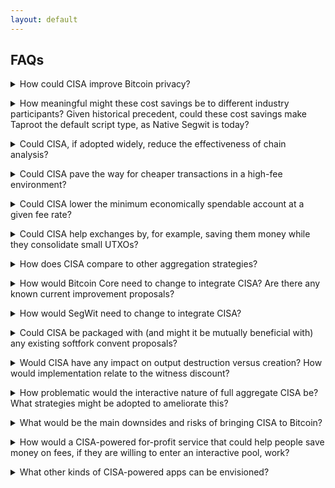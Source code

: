 ```yaml
---
layout: default
---
```


## FAQs

<details>
  <summary>How could CISA improve Bitcoin privacy?</summary><br>

  CISA by itself does not improve Bitcoin privacy.
  But the potential fee savings enabled by CISA could help make CoinJoins a much more widely adopted
  way of using Bitcoin on-chain. When using a CoinJoin-enabled wallet promises significantly
  lower fees, this should lead to wider adoptions by users. In turn, this could lead to more
  wallets adding CoinJoin integrations giving users more options matching their preferences.
  In a future where CISA is widely adopted, using CoinJoins may also be widely adopted and
  even be considered the default to interact with Bitcoin on-chain.

<br><br></details>

<!--
<details>
  <summary>Exactly how much cost-savings could CISA provide across different types of transactions?</summary><br>

  In general, there is no effect for transactions with one input because there is nothing to aggregate
  them with.

  Half aggregation:
  - Historical average transaction*: 7.6% WU (20.6% size)
  - CoinJoin (100 in/100 out):
  - Consolidation:
  - PayJoin: 3.7% WU

  Full aggregation
  - Historical average transaction*: 9.6% WU (26.1% size)
  - CoinJoin (100 in/100 out):
  - Consolidation:
  - PayJoin:

  * Historically the average transaction per https://transactionfee.info/ included 2.73 inputs and 2.8 outputs.

<br><br></details>
-->

<details>
  <summary>How meaningful might these cost savings be to different industry participants? Given historical precedent, could these cost savings make Taproot the default script type, as Native Segwit is today?</summary><br>

  The savings are very meaningful for all industry participants that have to deal with many
  on-chain transactions on a regular basis, such as merchants and exchanges. A good indication
  for this is the number of consolidation transactions that can be observed in a low-fee environment.
  The more consolidation pressure there is, the more fee savings the industry participants can get
  from using CISA with their consolidation transactions.
<br><br>
  It is very hard to project how quick adoption would progress, given that there is no full proposal
  at the moment. But the potential fee savings should motivate those participants of the network the
  most that historically often were the slowest to adopt new proposals: merchants and exchanges with volumes of
  on-chain transactions. On the side of user wallets, simply adding support for a new script type
  is not difficult, so this should not be a blocker. This means CISA could provide some additional
  momentum for adoption of a newer default script type.

<br><br></details>

<details>
  <summary>Could CISA, if adopted widely, reduce the effectiveness of chain analysis?</summary><br>

  CISA by itself does not reduce the effectiveness of chain analysis and might even be strengthening
  it. Introducing CISA with full aggregation to Bitcoin would mean that the common input heuristic
  could be assumed to be stronger for transactions that use full aggregation. Since full aggregation
  requires an interactive protocol which may not be widely at the time of a potential soft fork that
  adds CISA, the initial appearances of fully aggregated transactions are probably from a user that
  controls all inputs. This means that it is important to have the signature scheme ready as early as
  possible and give wallets time to adopt the scheme ideally even before the soft fork activates.
<br><br>
  However, the effectiveness of chain analysis can be reduced by a widened adoption of privacy
  protocols, such as CoinJoins and PayJoins. CISA has the potential to help the adoption of such 
  protocols because it makes transactions that use these techniques cheaper. This shifts the
  incentives for using these protocols from purely motivated by privacy to a combination of privacy
  and savings.

<br><br></details>

<details>
  <summary>Could CISA pave the way for cheaper transactions in a high-fee environment?</summary><br>

  Yes, all transactions with more than 1 input (assuming full-agg) would profit from fee savings
  when using CISA. The only requirement is that the spent UTXOs are already using an CISA-compatible
  output type. More inputs result in higher savings which leads to additional motivation to use
  collaborative protocols, such as CoinJoins, when spending funds. Once CISA has seen significant
  adoption this should lead to a lower overall fee level since the space savings that CISA bring
  also mean more transactions can end up in a block.

<br><br></details>

<details>
  <summary>Could CISA lower the minimum economically spendable account at a given fee rate?</summary><br>

  Yes, UTXOs that are spendable with CISA can be consolidated at lower costs than output types
  that can not use CISA.

<br><br></details>

<details>
  <summary>Could CISA help exchanges by, for example, saving them money while they consolidate small UTXOs?</summary><br>

  Yes, consolidation transactions are among the transaction types that would see the highest
  impact from signature aggregation because they consist of a lot of inputs, which means they
  also have a lot of signatures that would cause extra fees when compared to a CISA transaction.

<br><br></details>

<details>
  <summary>How does CISA compare to other aggregation strategies?</summary><br>

  CISA, i.e. signature aggregation, is related to but still very different from key aggregation
  that is more and more widely implemented post the Taproot deployment. Please refer to the
  <a href="https://cisaresearch.org/#signature-aggregation--key-aggregation-eg-musig-frost">specific section on this topic.</a>
  for more details.

<br><br></details>

<!--
<details>
  <summary>Are there any ways in which CISA could help upgrade or complement the Lightning Network, eCash, or existing CoinJoin mechanisms?</summary><br>

  - CoinJoin primary
  - Lightning no, musig use case
  - eCash no

<br><br></details>

<details>
  <summary>How might CISA protect the social and legal choice of Bitcoin users and businesses to CoinJoin, and the likelihood of more CoinJoin behavior, if users could state (if asked) that their decision was based on saving money, not simply seeking more privacy?</summary><br>

  TBD

<br><br></details>
-->

<details>
  <summary>How would Bitcoin Core need to change to integrate CISA? Are there any known current improvement proposals?</summary><br>

  There is currently no fully formulated proposal for CISA. The goal of this website is to show
  the different aspects that such a proposal could include and will have details on the proposal
  as soon as it is available.

<br><br></details>

<details>
  <summary>How would SegWit need to change to integrate CISA?</summary><br>

  The most likely way to deploy CISA would be with a softfork via a new SegWit version.

<br><br></details>

<details>
  <summary>Could CISA be packaged with (and might it be mutually beneficial with) any existing softfork convent proposals?</summary><br>

  Yes, CISA could be packaged with any of the softfork proposals being discussed currently. The
  deployment and signalling mechanism could work for all proposals as a whole or for each 
  proposal individually.

<br><br></details>

<details>
  <summary>Would CISA have any impact on output destruction versus creation? How would implementation relate to the witness discount?</summary><br>

  In Bitcoin transactions signatures are associated with inputs which destruct an output. Since
  signatures could be aggregated using CISA, the destruction of outputs would get cheaper while
  the creation would stay at the same price.
<br><br>
  The witness discount causes witness data, i.e. signatures, to cost less fees than the rest of
  the transaction. The discount thus softens the fee savings effect of CISA. This is also the
  reason that the space savings of CISA are different from the fee savings.

<br><br></details>

<details>
  <summary>How problematic would the interactive nature of full aggregate CISA be? What strategies might be adopted to ameliorate this?</summary><br>

  The interactive nature for full signature aggregation is similar to the one in key aggregation
  that is more and more widely implemented on top of Taproot. The solution to this is a secure
  signature scheme comparable to the role that MuSig plays for key aggregation. At the time of
  writing this, such a scheme still needs to be developed. After it has been developed it will
  need to be analyzed by cryptography researchers that, ideally, will be able to develop a security
  proof for it.
<br><br>
  Under the assumption that such a scheme can and will be developed, the interactive nature is
  not problematic taking aside the work that needs to go into developing the described scheme and
  the effort that will have to go into wallets and other apps that want to utilize full-agg CISA
  in an interactive protocol context.

<br><br></details>

<details>
  <summary>What would be the main downsides and risks of bringing CISA to Bitcoin?</summary><br>

  Any protocol upgrade comes with the risk of introducing bugs. While there are still many significant
  hurdles to clear for CISA to be considered a concrete proposal, it seems very likely that CISA will
  be proposal that is more limited in scope than most advanced script proposals and smaller in scope
  compared to SegWit and Taproot. Still, it is a changes that will require many hours of review from
  many people, including both cryptographers and software engineers.
<br><br>
  From a privacy perspective, there are two potential risks to name: The first is that users may be
  more eager to consolidate their funds since such transactions would be cheaper than they are today.
  However, consolidations need to be treated with caution as they can reveal common ownership. The
  second risk is related to this: In transactions generally the common input heuristic would probably
  considered to be stronger than today for any transaction with a fully aggregated signature.

<br><br></details>

<details>
  <summary>How would a CISA-powered for-profit service that could help people save money on fees, if they are willing to enter an interactive pool, work?</summary><br>

  Such a service would probably work similar to the for-profit CoinJoin services that already exist
  today. If privacy is not a feature that matters to users, a significant amount of features could
  be dropped by such a service, probably leading to further (but minor) additional fee savings and
  higher ease of use for its users.

<br><br></details>

<details>
  <summary>What other kinds of CISA-powered apps can be envisioned?</summary><br>

  A non-exhaustive list of ideas:

  <ul>
  <li>Any wallet can implement CISA to save on fees whenever it is consolidating outputs in one of its transactions</li>
  <li>Service providers like merchants and exchanges that frequently receive and consolidate UTXOs can use CISA to save a lot of fees when using CISA in their consolidation transactions</li>
  <li>PayJoin transactions can profit from fee savings in a similar matter as CoinJoins, even though their savings are smaller since their transactions tend to be a lot smaller with fewer inputs</li>
  <li>A batching server that batches PSBT signed with SINGLE|ANYONECANPAY sig hash could utilize half-aggregation to save fees for its users</li>
  </ul>

<br><br></details>
